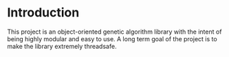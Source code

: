 # Introduction
This project is an object-oriented genetic algorithm library with the intent of being highly modular and easy to use. A long term goal of the project is to make the library extremely threadsafe.

